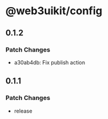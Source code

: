 # @web3uikit/config

## 0.1.2

### Patch Changes

-   a30ab4db: Fix publish action

## 0.1.1

### Patch Changes

-   release
